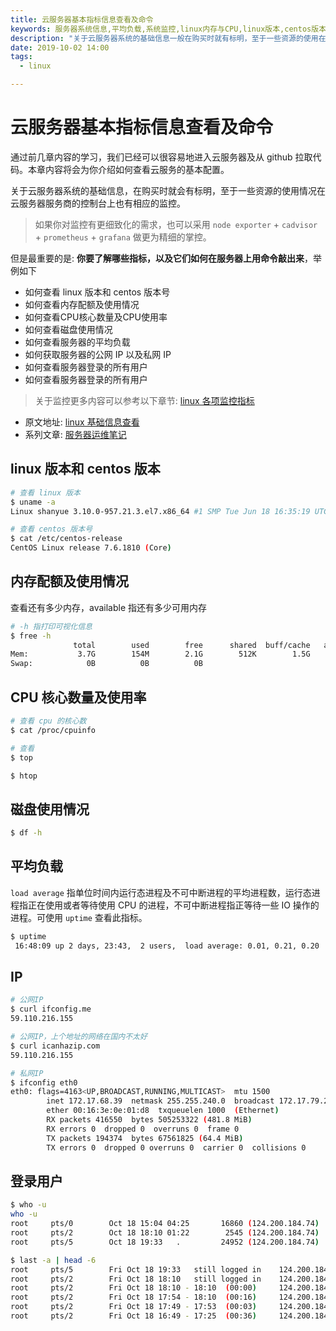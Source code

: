 ```yaml
---
title: 云服务器基本指标信息查看及命令
keywords: 服务器系统信息,平均负载,系统监控,linux内存与CPU,linux版本,centos版本
description: "关于云服务器系统的基础信息一般在购买时就有标明，至于一些资源的使用在云服务器服务商的控制台上也有相应的监控，如果你对监控有更细致化的需求，采用 node exporter + cadvisor + prometheus + grafana 也可以做地更为精细。但是最重要的是: 你要了解哪些指标，以及它们如何在服务器上用命令敲出来"
date: 2019-10-02 14:00
tags:
  - linux

---
```


# 云服务器基本指标信息查看及命令

通过前几章内容的学习，我们已经可以很容易地进入云服务器及从 github 拉取代码。本章内容将会为你介绍如何查看云服务的基本配置。

关于云服务器系统的基础信息，在购买时就会有标明，至于一些资源的使用情况在云服务器服务商的控制台上也有相应的监控。

> 如果你对监控有更细致化的需求，也可以采用 `node exporter` + `cadvisor` + `prometheus` + `grafana` 做更为精细的掌控。

但是最重要的是: **你要了解哪些指标，以及它们如何在服务器上用命令敲出来**，举例如下

+ 如何查看 linux 版本和 centos 版本号
+ 如何查看内存配额及使用情况
+ 如何查看CPU核心数量及CPU使用率
+ 如何查看磁盘使用情况
+ 如何查看服务器的平均负载
+ 如何获取服务器的公网 IP 以及私网 IP
+ 如何查看服务器登录的所有用户
+ 如何查看服务器登录的所有用户

> 关于监控更多内容可以参考以下章节: [linux 各项监控指标](https://shanyue.tech/op/linux-monitor.html)

<!--more-->

+ 原文地址: [linux 基础信息查看](https://shanyue.tech/op/system-info.html)
+ 系列文章: [服务器运维笔记](https://shanyue.tech/op/)

## linux 版本和 centos 版本

``` bash
# 查看 linux 版本
$ uname -a
Linux shanyue 3.10.0-957.21.3.el7.x86_64 #1 SMP Tue Jun 18 16:35:19 UTC 2019 x86_64 x86_64 x86_64 GNU/Linux

# 查看 centos 版本号
$ cat /etc/centos-release
CentOS Linux release 7.6.1810 (Core)
```

## 内存配额及使用情况

查看还有多少内存，available 指还有多少可用内存

```bash
# -h 指打印可视化信息
$ free -h
              total        used        free      shared  buff/cache   available
Mem:           3.7G        154M        2.1G        512K        1.5G        3.3G
Swap:            0B          0B          0B
```

## CPU 核心数量及使用率

``` bash
# 查看 cpu 的核心数
$ cat /proc/cpuinfo

# 查看
$ top

$ htop
```

## 磁盘使用情况

``` bash
$ df -h
```

## 平均负载

`load average` 指单位时间内运行态进程及不可中断进程的平均进程数，运行态进程指正在使用或者等待使用 CPU 的进程，不可中断进程指正等待一些 IO 操作的进程。可使用 `uptime` 查看此指标。

```bash
$ uptime
 16:48:09 up 2 days, 23:43,  2 users,  load average: 0.01, 0.21, 0.20
```

## IP

```bash
# 公网IP
$ curl ifconfig.me
59.110.216.155

# 公网IP，上个地址的网络在国内不太好
$ curl icanhazip.com
59.110.216.155

# 私网IP
$ ifconfig eth0
eth0: flags=4163<UP,BROADCAST,RUNNING,MULTICAST>  mtu 1500
        inet 172.17.68.39  netmask 255.255.240.0  broadcast 172.17.79.255
        ether 00:16:3e:0e:01:d8  txqueuelen 1000  (Ethernet)
        RX packets 416550  bytes 505253322 (481.8 MiB)
        RX errors 0  dropped 0  overruns 0  frame 0
        TX packets 194374  bytes 67561825 (64.4 MiB)
        TX errors 0  dropped 0 overruns 0  carrier 0  collisions 0
```

## 登录用户

```bash
$ who -u
who -u
root     pts/0        Oct 18 15:04 04:25       16860 (124.200.184.74)
root     pts/2        Oct 18 18:10 01:22        2545 (124.200.184.74)
root     pts/5        Oct 18 19:33   .         24952 (124.200.184.74)

$ last -a | head -6
root     pts/5        Fri Oct 18 19:33   still logged in    124.200.184.74
root     pts/2        Fri Oct 18 18:10   still logged in    124.200.184.74
root     pts/2        Fri Oct 18 18:10 - 18:10  (00:00)     124.200.184.74
root     pts/2        Fri Oct 18 17:54 - 18:10  (00:16)     124.200.184.74
root     pts/2        Fri Oct 18 17:49 - 17:53  (00:03)     124.200.184.74
root     pts/2        Fri Oct 18 16:49 - 17:25  (00:36)     124.200.184.74
```
